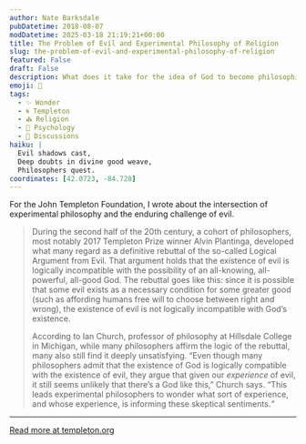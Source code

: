```yaml
---
author: Nate Barksdale
pubDatetime: 2018-08-07
modDatetime: 2025-03-18 21:19:21+00:00
title: The Problem of Evil and Experimental Philosophy of Religion
slug: the-problem-of-evil-and-experimental-philosophy-of-religion
featured: False
draft: False
description: What does it take for the idea of God to become philosophically untenable? It may depend on who you ask.
emoji: 🤔
tags:
  - ✨ Wonder
  - 🌀 Templeton
  - ⛪ Religion
  - 🧠 Psychology
  - 📖 Discussions
haiku: |
  Evil shadows cast,  
  Deep doubts in divine good weave,  
  Philosophers quest.
coordinates: [42.0723, -84.728]
---
```


For the John Templeton Foundation, I wrote about the intersection of experimental philosophy and the enduring challenge of evil.

> During the second half of the 20th century, a cohort of philosophers, most notably 2017 Templeton Prize winner Alvin Plantinga, developed what many regard as a definitive rebuttal of the so-called Logical Argument from Evil. That argument holds that the existence of evil is logically incompatible with the possibility of an all-knowing, all-powerful, all-good God. The rebuttal goes like this: since it is possible that some evil exists as a necessary condition for some greater good (such as affording humans free will to choose between right and wrong), the existence of evil is not logically incompatible with God’s existence.
>
> According to Ian Church, professor of philosophy at Hillsdale College in Michigan, while many philosophers affirm the logic of the rebuttal, many also still find it deeply unsatisfying. “Even though many philosophers admit that the existence of God is logically compatible with the existence of evil, they argue that given our _experience_ of evil, it still seems unlikely that there’s a God like this,” Church says. “This leads experimental philosophers to wonder what sort of experience, and whose experience, is informing these skeptical sentiments._”_

---

[Read more at templeton.org](https://www.templeton.org/grant/the-problem-of-evil-and-experimental-philosophy-of-religion)
